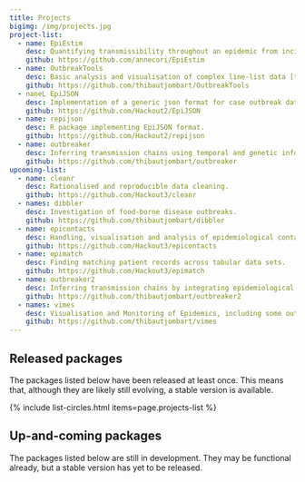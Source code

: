 ```yaml
---
title: Projects
bigimg: /img/projects.jpg
project-list:
  - name: EpiEstim
    desc: Quantifying transmissibility throughout an epidemic from incidence time series.
    github: https://github.com/annecori/EpiEstim
  - name: OutbreakTools
    desc: Basic analysis and visualisation of complex line-list data [to be replaced by *incidence* and *epicontacts*].
    github: https://github.com/thibautjombart/OutbreakTools
  - naneL EpiJSON
    desc: Implementation of a generic json format for case outbreak data.
    github: https://github.com/Hackout2/EpiJSON
  - name: repijson
    desc: R package implementing EpiJSON format.
    github: https://github.com/Hackout2/repijson
  - name: outbreaker
    desc: Inferring transmission chains using temporal and genetic information.
    github: https://github.com/thibautjombart/outbreaker
upcoming-list:
  - name: cleanr
    desc: Rationalised and reproducible data cleaning.
    github: https://github.com/Hackout3/cleanr
  - names: dibbler
    desc: Investigation of food-borne disease outbreaks.
    github: https://github.com/thibautjombart/dibbler
  - name: epicontacts
    desc: Handling, visualisation and analysis of epidemiological contacts.
    github: https://github.com/Hackout3/epicontacts
  - name: epimatch
    desc: Finding matching patient records across tabular data sets.
    github: https://github.com/Hackout3/epimatch
  - name: outbreaker2
    desc: Inferring transmission chains by integrating epidemiological and genetic data.
    github: https://github.com/thibautjombart/outbreaker2
  - names: vimes
    desc: Visualisation and Monitoring of Epidemics, including some outbreak detection algorithms.
    github: https://github.com/thibautjombart/vimes
---
```




## Released packages
The packages listed below have been released at least once. This means that, although they are likely still evolving, a stable version is available.

{% include list-circles.html items=page.projects-list %}


## Up-and-coming packages
The packages listed below are still in development. They may be functional already, but a stable version has yet to be released.